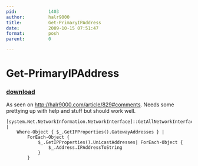 ```yaml
---
pid:            1403
author:         halr9000
title:          Get-PrimaryIPAddress
date:           2009-10-15 07:51:47
format:         posh
parent:         0

---
```


# Get-PrimaryIPAddress

### [download](//scripts/1403.ps1)

As seen on http://halr9000.com/article/829#comments. Needs some prettying up with help and stuff but should work well.

```posh
[system.Net.NetworkInformation.NetworkInterface]::GetAllNetworkInterfaces() |
	Where-Object { $_.GetIPProperties().GatewayAddresses } |
		ForEach-Object {
			$_.GetIPProperties().UnicastAddresses| ForEach-Object {
				$_.Address.IPAddressToString
			}
		}
```
